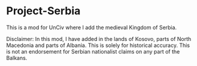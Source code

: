 # Project-Serbia
This is a mod for UnCiv where I add the medieval Kingdom of Serbia.

Disclaimer:
In this mod, I have added in the lands of Kosovo, parts of North Macedonia and parts of Albania. This is solely for historical accuracy. This is not an endorsement for Serbian nationalist claims on any part of the Balkans.
